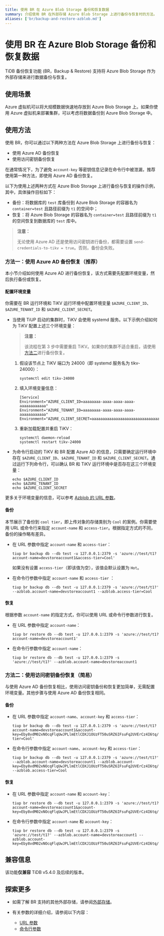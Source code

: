 ```yaml
---
title: 使用 BR 在 Azure Blob Storage 备份和恢复数据
summary: 介绍使用 BR 在外部存储 Azure Blob Storage 上进行备份与恢复时的方法。
aliases: ['br/backup-and-restore-azblob.md']
---
```


# 使用 BR 在 Azure Blob Storage 备份和恢复数据

TiDB 备份恢复功能 (BR，Backup & Restore) 支持将 Azure Blob Storage 作为外部存储来进行数据备份与恢复。

## 使用场景

Azure 虚拟机可以将大规模数据快速地存放到 Azure Blob Storage 上。如果你使用 Azure 虚拟机来部署集群，可以考虑将数据备份到 Azure Blob Storage 中。

## 使用方法

使用 BR，你可以通过以下两种方法在 Azure Blob Storage 上进行备份与恢复：

- 使用 Azure AD 备份恢复
- 使用访问密钥备份恢复

在通常情况下，为了避免 `account-key` 等密钥信息记录在命令行中被泄漏，推荐使用第一种方法，即使用 Azure AD 备份恢复。

以下为使用上述两种方式在 Azure Blob Storage 上进行备份与恢复的操作示例，其中，具体操作目标如下：

- 备份：将数据库的 `test` 库备份到 Azure Blob Storage 的容器名为 `container=test` 且路径前缀为 `t1` 的空间中；
- 恢复：将 Azure Blob Storage 的容器名为 `container=test` 且路径前缀为 `t1` 的空间恢复到数据库的 `test` 库中。

> **注意：**
>
> 无论使用 Azure AD 还是使用访问密钥进行备份，都需要设置 `send-credentials-to-tikv = true`。否则，备份会失败。

### 方法一：使用 Azure AD 备份恢复（推荐）

本小节介绍如何使用 Azure AD 进行备份恢复，该方式需要先配置环境变量，然后执行备份或恢复。

#### 配置环境变量

你需要在 BR 运行环境和 TiKV 运行环境中配置环境变量 `$AZURE_CLIENT_ID`、`$AZURE_TENANT_ID` 和 `$AZURE_CLIENT_SECRET`。

- 当使用 TiUP 启动的集群时，TiKV 会使用 systemd 服务。以下示例介绍如何为 TiKV 配置上述三个环境变量：

    > **注意：**
    >
    > 该流程在第 3 步中需要重启 TiKV。如果你的集群不适合重启，请使用[方法二](#方法二使用访问密钥备份恢复简易)进行备份恢复。

    1. 假设该节点上 TiKV 端口为 24000（即 systemd 服务名为 tikv-24000）：

        ```
        systemctl edit tikv-24000
        ```

    2. 填入环境变量信息：

        ```
        [Service]
        Environment="AZURE_CLIENT_ID=aaaaaaaa-aaaa-aaaa-aaaa-aaaaaaaaaaaa"
        Environment="AZURE_TENANT_ID=aaaaaaaa-aaaa-aaaa-aaaa-aaaaaaaaaaaa"
        Environment="AZURE_CLIENT_SECRET=aaaaaaaaaaaaaaaaaaaaaaaaaaaaaaaaaaaaa"
        ```

    3. 重新加载配置并重启 TiKV：

        ```
        systemctl daemon-reload
        systemctl restart tikv-24000
        ```

- 为命令行启动的 TiKV 和 BR 配置 Azure AD 的信息，只需要确定运行环境中存在 `$AZURE_CLIENT_ID`、`$AZURE_TENANT_ID` 和 `$AZURE_CLIENT_SECRET`。通过运行下列命令行，可以确认 BR 和 TiKV 运行环境中是否存在这三个环境变量：

    ```
    echo $AZURE_CLIENT_ID
    echo $AZURE_TENANT_ID
    echo $AZURE_CLIENT_SECRET
    ```

更多关于环境变量的信息，可以参考 [Azblob 的 URL 参数](/br/backup-and-restore-storages.md#azblob-的-url-参数)。

#### 备份

本节展示了备份到 `cool tier`，即上传对象的存储类别为 `Cool` 的案例。你需要使用 URL 或命令行来指定 `account-name` 和 `access-tier`。根据指定方式的不同，备份的操作略有差异。

- 在 URL 参数中指定 `account-name` 和 `access-tier`：

    ```
    tiup br backup db --db test -u 127.0.0.1:2379 -s 'azure://test/t1?account-name=devstoreaccount1&access-tier=Cool'
    ```

    如果没有设置 `access-tier`（即该值为空），该值会默认设置为 `Hot`。

- 在命令行参数中指定 `account-name` 和 `access-tier` ：

    ```
    tiup br backup db --db test -u 127.0.0.1:2379 -s 'azure://test/t1?' --azblob.account-name=devstoreaccount1 --azblob.access-tier=Cool
    ```

#### 恢复

根据参数 `account-name` 的指定方式，你可以使用 URL 或命令行参数进行恢复。

- 在 URL 参数中指定 `account-name`：

    ```
    tiup br restore db --db test -u 127.0.0.1:2379 -s 'azure://test/t1?account-name=devstoreaccount1'
    ```

- 在命令行参数中指定 `account-name`：

    ```
    tiup br restore db --db test -u 127.0.0.1:2379 -s 'azure://test/t1?' --azblob.account-name=devstoreaccount1
    ```

### 方法二：使用访问密钥备份恢复（简易）

与使用 Azure AD 备份恢复相比，使用访问密钥备份和恢复更加简单，无需配置环境变量。其他步骤与使用 Azure AD 备份恢复相同。

#### 备份

- 在 URL 参数中指定 `account-name`、`account-key` 和 `access-tier`：

    ```
    tiup br backup db --db test -u 127.0.0.1:2379 -s 'azure://test/t1?account-name=devstoreaccount1&account-key=Eby8vdM02xNOcqFlqUwJPLlmEtlCDXJ1OUzFT50uSRZ6IFsuFq2UVErCz4I6tq/K1SZFPTOtr/KBHBeksoGMGw==&access-tier=Cool'
    ```

- 在命令行参数中指定 `account-name`、`account-key` 和 `access-tier`：

    ```
    tiup br backup db --db test -u 127.0.0.1:2379 -s 'azure://test/t1?' --azblob.account-name=devstoreaccount1 --azblob.account-key=Eby8vdM02xNOcqFlqUwJPLlmEtlCDXJ1OUzFT50uSRZ6IFsuFq2UVErCz4I6tq/K1SZFPTOtr/KBHBeksoGMGw== --azblob.access-tier=Cool
    ```

#### 恢复

- 在 URL 参数中指定 `account-name` 和 `account-key`：

    ```
    tiup br restore db --db test -u 127.0.0.1:2379 -s 'azure://test/t1?account-name=devstoreaccount1&account-key=Eby8vdM02xNOcqFlqUwJPLlmEtlCDXJ1OUzFT50uSRZ6IFsuFq2UVErCz4I6tq/K1SZFPTOtr/KBHBeksoGMGw=='
    ```

- 在命令行参数中指定 `account-name` 和 `account-key`：

    ```
    tiup br restore db --db test -u 127.0.0.1:2379 -s 'azure://test/t1?' --azblob.account-name=devstoreaccount1 --azblob.account-key=Eby8vdM02xNOcqFlqUwJPLlmEtlCDXJ1OUzFT50uSRZ6IFsuFq2UVErCz4I6tq/K1SZFPTOtr/KBHBeksoGMGw==
    ```

## 兼容信息

该功能**仅兼容** TiDB v5.4.0 及后续的版本。

## 探索更多

- 如需了解 BR 支持的其他外部存储，请参阅[外部存储](/br/backup-and-restore-storages.md)。
- 有关参数的详细介绍，请参阅以下内容：

    - [URL 参数](/br/backup-and-restore-storages.md#azblob-的-url-参数)
    - [命令行参数](/br/backup-and-restore-storages.md#azblob-的命令行参数)
